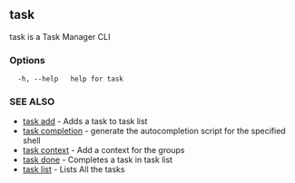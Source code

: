 ## task

task is a Task Manager CLI

### Options

```
  -h, --help   help for task
```

### SEE ALSO

* [task add](docs/task_add.md)	 - Adds a task to task list
* [task completion](docs/task_completion.md)	 - generate the autocompletion script for the specified shell
* [task context](docs/task_context.md)	 - Add a context for the groups
* [task done](docs/task_done.md)	 - Completes a task in task list
* [task list](docs/task_list.md)	 - Lists All the tasks
